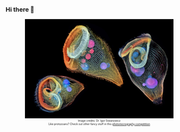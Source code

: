 ### Hi there 👋

<!--
**matthiaszeller/matthiaszeller** is a ✨ _special_ ✨ repository because its `README.md` (this file) appears on your GitHub profile.

Here are some ideas to get you started:

- 🔭 I’m currently working on ...
- 🌱 I’m currently learning ...
- 👯 I’m looking to collaborate on ...
- 🤔 I’m looking for help with ...
- 💬 Ask me about ...
- 📫 How to reach me: ...
- 😄 Pronouns: ...
- ⚡ Fun fact: ...
-->

<p align="center" style="font-size:7px">
  <a href="https://www.nikonsmallworld.com/galleries/2019-photomicrography-competition/depth-color-coded-projections-of-three-stentors-single-cell-freshwater-protozoans">
    <img src="protozoans.jpg" width=400 /> 
  </a><br/>
    Image credits: Dr. Igor Siwanowicz<br />
    Like protozoans? Check out other fancy stuff in this <a href="https://www.nikonsmallworld.com/galleries/photomicrography-competition">photomicrography competition</a>
</p>
